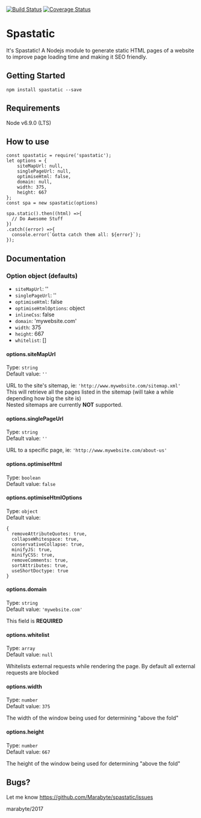 [![Build Status](https://travis-ci.org/Marabyte/spastatic.svg?branch=master)](https://travis-ci.org/Marabyte/spastatic)
[![Coverage Status](https://coveralls.io/repos/github/Marabyte/spastatic/badge.svg?branch=master)](https://coveralls.io/github/Marabyte/spastatic?branch=master)

# Spastatic
It's Spastatic! A Nodejs module to generate static HTML pages of a website to improve page loading time and making it SEO friendly.

## Getting Started
`npm install spastatic --save`

## Requirements
Node v6.9.0 (LTS)

## How to use

```
const spastatic = require('spastatic');
let options = {
    siteMapUrl: null,
    singlePageUrl: null,
    optimiseHtml: false,
    domain: null,
    width: 375,
    height: 667
};
const spa = new spastatic(options)

spa.static().then((html) =>{
  // Do Awesome Stuff
})
.catch((error) =>{
  console.error(`Gotta catch them all: ${error}`);
});
```
## Documentation

### Option object (defaults)

* `siteMapUrl`: ''
* `singlePageUrl`: ''
* `optimiseHtml`: false
* `optimiseHtmlOptions`: object
* `inlineCss`: false
* `domain`: 'mywebsite.com'
* `width`:  375
* `height`: 667
* `whitelist`: []

#### options.siteMapUrl
Type: `string`  
Default value: `''`  

URL to the site's sitemap, ie: `'http://www.mywebsite.com/sitemap.xml'`  
This will retrieve all the pages listed in the sitemap (will take a while depending how big the site is)  
Nested sitemaps are currently **NOT** supported.


#### options.singlePageUrl
Type: `string`  
Default value: `''`  

URL to a specific page, ie: `'http://www.mywebsite.com/about-us'`

  
#### options.optimiseHtml
Type: `boolean`  
Default value: `false` 


#### options.optimiseHtmlOptions
Type: `object`  
Default value: 

```
{
  removeAttributeQuotes: true,
  collapseWhitespace: true,
  conservativeCollapse: true,
  minifyJS: true,
  minifyCSS: true,
  removeComments: true,
  sortAttributes: true,
  useShortDoctype: true
}
```


#### options.domain
Type: `string`  
Default value: `'mywebsite.com'`  

This field is **REQUIRED**


#### options.whitelist
Type: `array`  
Default value: `null`

Whitelists external requests while rendering the page. By default all external requests are blocked 


#### options.width
Type: `number`  
Default value: `375` 

The width of the window being used for determining "above the fold"


#### options.height
Type: `number`  
Default value: `667` 

The height of the window being used for determining "above the fold"


## Bugs?

Let me know <https://github.com/Marabyte/spastatic/issues>





marabyte/2017
